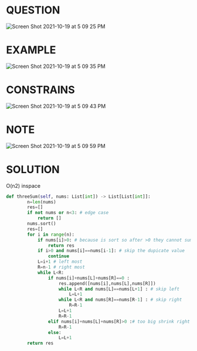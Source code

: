 # QUESTION 
![Screen Shot 2021-10-19 at 5 09 25 PM](https://user-images.githubusercontent.com/64442606/137990938-bbb2a64f-0183-4dbb-86c6-319ab5d8d127.png)

# EXAMPLE
![Screen Shot 2021-10-19 at 5 09 35 PM](https://user-images.githubusercontent.com/64442606/137990952-9f3c33d9-c79c-4263-a0ca-ed3adbdfb188.png)

# CONSTRAINS
![Screen Shot 2021-10-19 at 5 09 43 PM](https://user-images.githubusercontent.com/64442606/137990966-19f63cab-a791-4261-9496-b18c28364fe9.png)

# NOTE
![Screen Shot 2021-10-19 at 5 09 59 PM](https://user-images.githubusercontent.com/64442606/137991001-744a19dd-05a3-449e-96dd-f1ce72b8d7f2.png)

# SOLUTION 
O(n2) inspace
```python
def threeSum(self, nums: List[int]) -> List[List[int]]:
        n=len(nums)
        res=[]
        if not nums or n<3: # edge case 
            return []
        nums.sort()
        res=[]
        for i in range(n):
            if nums[i]>0: # because is sort so after >0 they cannot sum to 0
                return res
            if i>0 and nums[i]==nums[i-1]: # skip the dupicate value 
                continue
            L=i+1 # left most
            R=n-1 # right most
            while L<R: 
                if nums[i]+nums[L]+nums[R]==0 :
                    res.append([nums[i],nums[L],nums[R]])
                    while L<R and nums[L]==nums[L+1] : # skip left
                        L=L+1
                    while L<R and nums[R]==nums[R-1] : # skip right 
                        R=R-1
                    L=L+1
                    R=R-1
                elif nums[i]+nums[L]+nums[R]>0 :# too big shrink right
                    R=R-1
                else:
                    L=L+1
        return res
```

